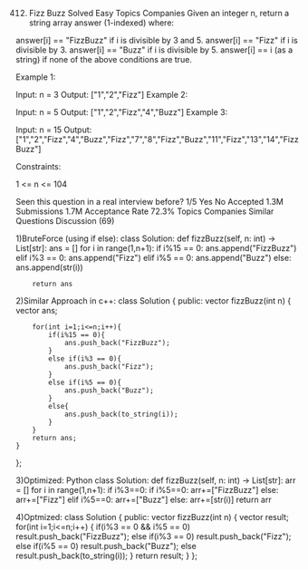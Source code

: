 412. Fizz Buzz
Solved
Easy
Topics
Companies
Given an integer n, return a string array answer (1-indexed) where:

answer[i] == "FizzBuzz" if i is divisible by 3 and 5.
answer[i] == "Fizz" if i is divisible by 3.
answer[i] == "Buzz" if i is divisible by 5.
answer[i] == i (as a string) if none of the above conditions are true.
 

Example 1:

Input: n = 3
Output: ["1","2","Fizz"]
Example 2:

Input: n = 5
Output: ["1","2","Fizz","4","Buzz"]
Example 3:

Input: n = 15
Output: ["1","2","Fizz","4","Buzz","Fizz","7","8","Fizz","Buzz","11","Fizz","13","14","FizzBuzz"]
 

Constraints:

1 <= n <= 104

Seen this question in a real interview before?
1/5
Yes
No
Accepted
1.3M
Submissions
1.7M
Acceptance Rate
72.3%
Topics
Companies
Similar Questions
Discussion (69)

1)BruteForce (using if else):
class Solution:
    def fizzBuzz(self, n: int) -> List[str]:
        ans = []
        for i in range(1,n+1):
            if i%15 == 0:
                ans.append("FizzBuzz")
            elif i%3 == 0:
                ans.append("Fizz")
            elif i%5 == 0:
                ans.append("Buzz")
            else:
                ans.append(str(i))
        
        return ans

2)Similar Approach in c++:
class Solution {
public:
    vector<string> fizzBuzz(int n) {
        vector<string> ans;

        for(int i=1;i<=n;i++){
            if(i%15 == 0){
                ans.push_back("FizzBuzz");
            }
            else if(i%3 == 0){
                ans.push_back("Fizz");
            }
            else if(i%5 == 0){
                ans.push_back("Buzz");
            }
            else{
                ans.push_back(to_string(i));
            }
        }
        return ans;
    }
};

3)Optimized:
Python
class Solution:
    def fizzBuzz(self, n: int) -> List[str]:
        arr = []
        for i in range(1,n+1):
            if i%3==0:
                if i%5==0:
                    arr+=["FizzBuzz"]
                else:
                    arr+=["Fizz"]
            elif i%5==0:
                arr+=["Buzz"]
            else:
                arr+=[str(i)]
        return arr

4)Optmized:
class Solution {
public:
    vector<string> fizzBuzz(int n) {
        vector<string> result;
        for(int i=1;i<=n;i++) {
            if(i%3 == 0 && i%5 == 0)
                result.push_back("FizzBuzz");
            else if(i%3 == 0)
                result.push_back("Fizz");
            else if(i%5 == 0)
                result.push_back("Buzz");
            else
                result.push_back(to_string(i));
        }
        return result;
    }
};